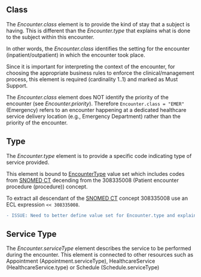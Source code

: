 ## Class
The _Encounter.class_ element is to provide the kind of stay that a subject is having. This is different than the _Encounter.type_ that explains what is done to the subject within this encounter.

In other words, the _Encounter.class_ identifies the setting for the encounter (inpatient/outpatient) in which the encounter took place.

Since it is important for interpreting the context of the encounter, for choosing the appropriate business rules to enforce the clinical/management process, this element is required (cardinality 1..1) and marked as Must Support.

The _Encounter.class_ element does NOT identify the priority of the encounter (see _Encounter.priority_). 
Therefore ```Encounter.class = "EMER"``` (Emergency) refers to an encounter happening at a dedicated healthcare service delivery location (e.g., Emergency Department) rather than the priority of the encounter.

## Type
The _Encounter.type_ element is to provide a specific code indicating type of service provided.

This element is bound to [EncounterType]() value set which includes codes from [SNOMED CT](http://www.snomed.org) decending from the 308335008 (Patient encounter procedure (procedure)) concept.

To extract all descendant of the [SNOMED CT](http://www.snomed.org) concept 308335008 use an ECL expression ```<< 308335008```.

```diff
- ISSUE: Need to better define value set for Encounter.type and explain the difference between Encoutner.type and Encounter.serviceType based on use cases. 
```

## Service Type
The _Encounter.serviceType_ element describes the service to be performed during the encounter. 
This element is connected to other resources such as Appointment (Appointment.serviceType), HealthcareService (HealthcareService.type) or Schedule (Schedule.serviceType) 
